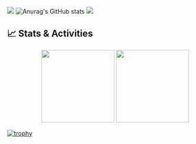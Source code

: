 ![](http://github-profile-summary-cards.vercel.app/api/cards/stats?username=JHSAND&theme=tokyonight)
![Anurag's GitHub stats](https://github-readme-stats.vercel.app/api?username=JHSAND&theme=tokyonight_icons=true)
![](http://github-profile-summary-cards.vercel.app/api/cards/repos-per-language?username=JHSAND&theme=dracula&exclude=HTML,JavaScript,CSS)

## 📈 Stats & Activities
<p align="center">
  <img src="https://github-readme-stats.vercel.app/api?username=JHSAND&show_icons=true&theme=dracura&hide_border=true&bg_color=0D1117&title_color=58A6FF&icon_color=58A6FF&text_color=FFFFFF" height="170"/>
  <img src="https://github-readme-stats.vercel.app/api/top-langs/?username=JHSAND&layout=compact&theme=react&hide_border=true&bg_color=0D1117&title_color=58A6FF&text_color=FFFFFF" height="170"/>
</p>

[![trophy](https://github-profile-trophy.vercel.app/?username=JHSAND&theme=dracula&column=6&rank=SECRET,SSS,SS,S,AAA,AA,A)](https://github.com/ryo-ma/github-profile-trophy)
